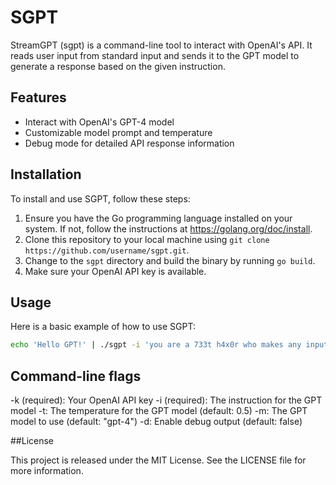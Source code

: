 # SGPT
StreamGPT (sgpt) is a command-line tool to interact with OpenAI's API. It reads user input from standard input and sends it to the GPT model to generate a response based on the given instruction.

## Features

- Interact with OpenAI's GPT-4 model
- Customizable model prompt and temperature
- Debug mode for detailed API response information

## Installation

To install and use SGPT, follow these steps:

1. Ensure you have the Go programming language installed on your system. If not, follow the instructions at https://golang.org/doc/install.
2. Clone this repository to your local machine using `git clone https://github.com/username/sgpt.git`.
3. Change to the `sgpt` directory and build the binary by running `go build`.
4. Make sure your OpenAI API key is available.

## Usage

Here is a basic example of how to use SGPT:

```bash
echo 'Hello GPT!' | ./sgpt -i 'you are a 733t h4x0r who makes any input 733t' -k YOUR_API_KEY
```

## Command-line flags
-k (required): Your OpenAI API key
-i (required): The instruction for the GPT model
-t: The temperature for the GPT model (default: 0.5)
-m: The GPT model to use (default: "gpt-4")
-d: Enable debug output (default: false)

##License

This project is released under the MIT License. See the LICENSE file for more information.
